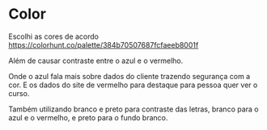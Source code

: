 # Color

Escolhi as cores de acordo https://colorhunt.co/palette/384b70507687fcfaeeb8001f

Além de causar contraste entre o azul e o vermelho.

Onde o azul fala mais sobre dados do cliente trazendo segurança com a cor. E os dados do site de vermelho para destaque para pessoa quer ver o curso.

Também utilizando branco e preto para contraste das letras, branco para o azul e o vermelho, e preto para o fundo branco.